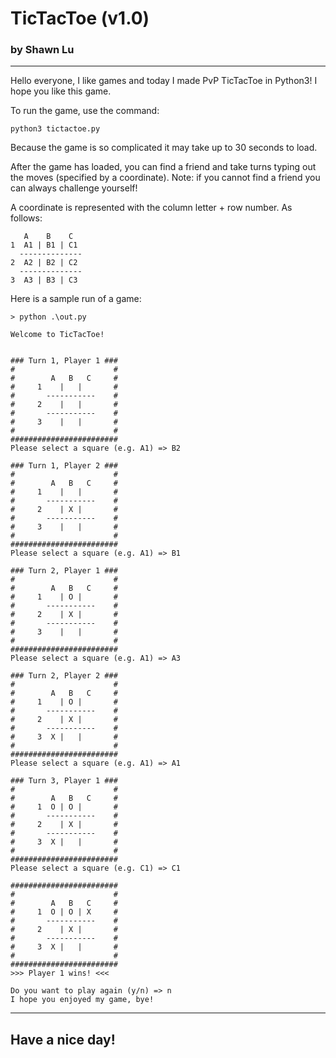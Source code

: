 # TicTacToe  (v1.0)
### by Shawn Lu

---

Hello everyone, I like games and today I made PvP TicTacToe in Python3! I hope you like this game.

To run the game, use the command:
```
python3 tictactoe.py
```

Because the game is so complicated it may take up to 30 seconds to load. 

After the game has loaded, you can find a friend and take turns typing out the moves (specified by a coordinate). 
Note: if you cannot find a friend you can always challenge yourself!

A coordinate is represented with the column letter + row number. As follows:

```
   A    B    C
1  A1 | B1 | C1
  --------------
2  A2 | B2 | C2
  --------------
3  A3 | B3 | C3
```

Here is a sample run of a game:
```
> python .\out.py

Welcome to TicTacToe!


### Turn 1, Player 1 ###
#                      #
#        A   B   C     #
#     1    |   |       #
#       -----------    #
#     2    |   |       #
#       -----------    #
#     3    |   |       #
#                      #
########################
Please select a square (e.g. A1) => B2

### Turn 1, Player 2 ###
#                      #
#        A   B   C     #
#     1    |   |       #
#       -----------    #
#     2    | X |       #
#       -----------    #
#     3    |   |       #
#                      #
########################
Please select a square (e.g. A1) => B1

### Turn 2, Player 1 ###
#                      #
#        A   B   C     #
#     1    | O |       #
#       -----------    #
#     2    | X |       #
#       -----------    #
#     3    |   |       #
#                      #
########################
Please select a square (e.g. A1) => A3

### Turn 2, Player 2 ###
#                      #
#        A   B   C     #
#     1    | O |       #
#       -----------    #
#     2    | X |       #
#       -----------    #
#     3  X |   |       #
#                      #
########################
Please select a square (e.g. A1) => A1

### Turn 3, Player 1 ###
#                      #
#        A   B   C     #
#     1  O | O |       #
#       -----------    #
#     2    | X |       #
#       -----------    #
#     3  X |   |       #
#                      #
########################
Please select a square (e.g. C1) => C1

########################
#                      #
#        A   B   C     #
#     1  O | O | X     #
#       -----------    #
#     2    | X |       #
#       -----------    #
#     3  X |   |       #
#                      #
########################
>>> Player 1 wins! <<<

Do you want to play again (y/n) => n
I hope you enjoyed my game, bye!

```

---
## Have a nice day!